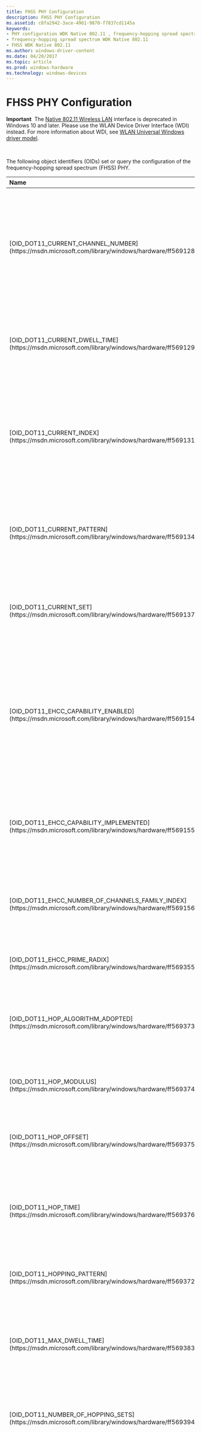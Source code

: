 ```yaml
---
title: FHSS PHY Configuration
description: FHSS PHY Configuration
ms.assetid: c8fa2942-3ace-4961-9870-f7837cd1145a
keywords:
- PHY configuration WDK Native 802.11 , frequency-hopping spread spectrum
- frequency-hopping spread spectrum WDK Native 802.11
- FHSS WDK Native 802.11
ms.author: windows-driver-content
ms.date: 04/20/2017
ms.topic: article
ms.prod: windows-hardware
ms.technology: windows-devices
---
```


# FHSS PHY Configuration


**Important**  The [Native 802.11 Wireless LAN](native-802-11-wireless-lan4.md) interface is deprecated in Windows 10 and later. Please use the WLAN Device Driver Interface (WDI) instead. For more information about WDI, see [WLAN Universal Windows driver model](wifi-universal-driver-model.md).

 

The following object identifiers (OIDs) set or query the configuration of the frequency-hopping spread spectrum (FHSS) PHY.

<table>
<colgroup>
<col width="50%" />
<col width="50%" />
</colgroup>
<thead>
<tr class="header">
<th align="left">Name</th>
<th align="left">Description</th>
</tr>
</thead>
<tbody>
<tr class="odd">
<td align="left"><p>[OID_DOT11_CURRENT_CHANNEL_NUMBER](https://msdn.microsoft.com/library/windows/hardware/ff569128)</p></td>
<td align="left"><p>Queries the current channel number used by the physical media dependent (PMD) sublayer of the PHY for transmit and receive operations.</p></td>
</tr>
<tr class="even">
<td align="left"><p>[OID_DOT11_CURRENT_DWELL_TIME](https://msdn.microsoft.com/library/windows/hardware/ff569129)</p></td>
<td align="left"><p>Queries the amount of time that the PHY can use when transmitting on a single channel.</p></td>
</tr>
<tr class="odd">
<td align="left"><p>[OID_DOT11_CURRENT_INDEX](https://msdn.microsoft.com/library/windows/hardware/ff569131)</p></td>
<td align="left"><p>Queries the current index in the hop pattern that the layer management entity (LME) of the PHY uses to determine the current channel number.</p></td>
</tr>
<tr class="even">
<td align="left"><p>[OID_DOT11_CURRENT_PATTERN](https://msdn.microsoft.com/library/windows/hardware/ff569134)</p></td>
<td align="left"><p>Queries the current hopping pattern used by the LME of the PHY to determine the hopping sequence.</p></td>
</tr>
<tr class="odd">
<td align="left"><p>[OID_DOT11_CURRENT_SET](https://msdn.microsoft.com/library/windows/hardware/ff569137)</p></td>
<td align="left"><p>Queries the current set of patterns used by the LME of the PHY to determine the hopping sequence.</p></td>
</tr>
<tr class="even">
<td align="left"><p>[OID_DOT11_EHCC_CAPABILITY_ENABLED](https://msdn.microsoft.com/library/windows/hardware/ff569154)</p></td>
<td align="left"><p>Queries whether the PHY is capable of enabling the hyperbolic congruence codes (HCC) or extended hyperbolic congruence codes (EHCC) algorithms to generate hopping patterns.</p></td>
</tr>
<tr class="odd">
<td align="left"><p>[OID_DOT11_EHCC_CAPABILITY_IMPLEMENTED](https://msdn.microsoft.com/library/windows/hardware/ff569155)</p></td>
<td align="left"><p>Queries whether the PHY is capable of generating hopping patterns through the HCC or EHCC algorithms.</p></td>
</tr>
<tr class="even">
<td align="left"><p>[OID_DOT11_EHCC_NUMBER_OF_CHANNELS_FAMILY_INDEX](https://msdn.microsoft.com/library/windows/hardware/ff569156)</p></td>
<td align="left"><p>Queries the maximum value of the family index in the HCC or EHCC algorithms.</p></td>
</tr>
<tr class="odd">
<td align="left"><p>[OID_DOT11_EHCC_PRIME_RADIX](https://msdn.microsoft.com/library/windows/hardware/ff569355)</p></td>
<td align="left"><p>Queries the prime radix value for the HCC or EHCC algorithms.</p></td>
</tr>
<tr class="even">
<td align="left"><p>[OID_DOT11_HOP_ALGORITHM_ADOPTED](https://msdn.microsoft.com/library/windows/hardware/ff569373)</p></td>
<td align="left"><p>Queries the type of algorithm that generates the hopping patterns used by the PHY.</p></td>
</tr>
<tr class="odd">
<td align="left"><p>[OID_DOT11_HOP_MODULUS](https://msdn.microsoft.com/library/windows/hardware/ff569374)</p></td>
<td align="left"><p>Queries the number of channels for the hopping set used by PHY.</p></td>
</tr>
<tr class="even">
<td align="left"><p>[OID_DOT11_HOP_OFFSET](https://msdn.microsoft.com/library/windows/hardware/ff569375)</p></td>
<td align="left"><p>Queries the next position in the hopping set used by the PHY.</p></td>
</tr>
<tr class="odd">
<td align="left"><p>[OID_DOT11_HOP_TIME](https://msdn.microsoft.com/library/windows/hardware/ff569376)</p></td>
<td align="left"><p>Queries the time, in microseconds, that the PMD sublayer of the PHY requires to change from channel 2 to channel 80.</p></td>
</tr>
<tr class="even">
<td align="left"><p>[OID_DOT11_HOPPING_PATTERN](https://msdn.microsoft.com/library/windows/hardware/ff569372)</p></td>
<td align="left"><p>Queries the list of hopping patterns used by the PHY.</p></td>
</tr>
<tr class="odd">
<td align="left"><p>[OID_DOT11_MAX_DWELL_TIME](https://msdn.microsoft.com/library/windows/hardware/ff569383)</p></td>
<td align="left"><p>Queries the maximum time that the PHY operates on a single channel when the 802.11 station is transmitting data.</p></td>
</tr>
<tr class="even">
<td align="left"><p>[OID_DOT11_NUMBER_OF_HOPPING_SETS](https://msdn.microsoft.com/library/windows/hardware/ff569394)</p></td>
<td align="left"><p>Queries the total number of sets of hopping patterns used by the PHY.</p></td>
</tr>
<tr class="odd">
<td align="left"><p>[OID_DOT11_RANDOM_TABLE_FLAG](https://msdn.microsoft.com/library/windows/hardware/ff569406)</p></td>
<td align="left"><p>Queries whether the PHY uses hopping patterns from the Random Table field of the Hopping Pattern Table information element (IE).</p></td>
</tr>
</tbody>
</table>

 

 

 





